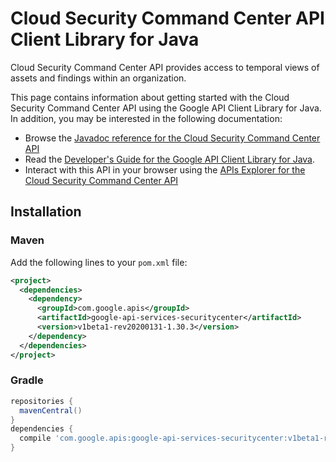 # Cloud Security Command Center API Client Library for Java

Cloud Security Command Center API provides access to temporal views of assets and findings within an organization.

This page contains information about getting started with the Cloud Security Command Center API
using the Google API Client Library for Java. In addition, you may be interested
in the following documentation:

* Browse the [Javadoc reference for the Cloud Security Command Center API][javadoc]
* Read the [Developer's Guide for the Google API Client Library for Java][google-api-client].
* Interact with this API in your browser using the [APIs Explorer for the Cloud Security Command Center API][api-explorer]

## Installation

### Maven

Add the following lines to your `pom.xml` file:

```xml
<project>
  <dependencies>
    <dependency>
      <groupId>com.google.apis</groupId>
      <artifactId>google-api-services-securitycenter</artifactId>
      <version>v1beta1-rev20200131-1.30.3</version>
    </dependency>
  </dependencies>
</project>
```

### Gradle

```gradle
repositories {
  mavenCentral()
}
dependencies {
  compile 'com.google.apis:google-api-services-securitycenter:v1beta1-rev20200131-1.30.3'
}
```

[javadoc]: https://googleapis.dev/java/google-api-services-securitycenter/latest/index.html
[google-api-client]: https://github.com/googleapis/google-api-java-client/
[api-explorer]: https://developers.google.com/apis-explorer/#p/securitycenter/v1/
